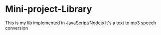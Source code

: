 # Mini-project-Library
This is my lib implemented in JavaScript/Nodejs 
It's a text to mp3 speech conversion
